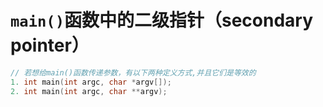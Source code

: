 # `main()`函数中的二级指针（secondary pointer）

```c++
// 若想给main()函数传递参数，有以下两种定义方式,并且它们是等效的
1. int main(int argc, char *argv[]);
2. int main(int argc, char **argv);
```